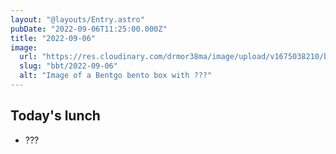 ```yaml
---
layout: "@layouts/Entry.astro"
pubDate: "2022-09-06T11:25:00.000Z"
title: "2022-09-06"
image:
  url: "https://res.cloudinary.com/drmor38ma/image/upload/v1675038210/bbt/2022-09-06.jpg"
  slug: "bbt/2022-09-06"
  alt: "Image of a Bentgo bento box with ???"
---
```


## Today's lunch

- ???
